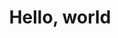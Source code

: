 ---
title: 'Hello, world'
layout: 'layouts/home.html'
intro:
    eyebrow: 'Digital Marketing id our'
    main: 'Bread & Butter'
    summary: 'Let us help you create the perfect campaign with our multi-faceted team of talented creatives.'
    buttonText: 'See our work'
    buttonUrl: '/work'
    image: './images/bg/toast.jpg'
    imageAlt: 'Buttered toasted white bread'
---